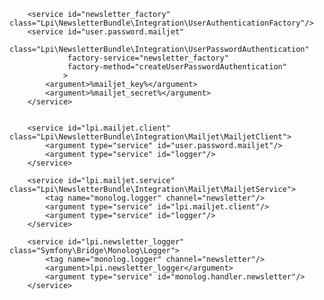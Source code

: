 
        <service id="newsletter_factory" class="Lpi\NewsletterBundle\Integration\UserAuthenticationFactory"/>
        <service id="user.password.mailjet"
                 class="Lpi\NewsletterBundle\Integration\UserPasswordAuthentication"
                 factory-service="newsletter_factory"
                 factory-method="createUserPasswordAuthentication"
                >
            <argument>%mailjet_key%</argument>
            <argument>%mailjet_secret%</argument>
        </service>


        <service id="lpi.mailjet.client" class="Lpi\NewsletterBundle\Integration\Mailjet\MailjetClient">
            <argument type="service" id="user.password.mailjet"/>
            <argument type="service" id="logger"/>
        </service>

        <service id="lpi.mailjet.service" class="Lpi\NewsletterBundle\Integration\Mailjet\MailjetService">
            <tag name="monolog.logger" channel="newsletter"/>
            <argument type="service" id="lpi.mailjet.client"/>
            <argument type="service" id="logger"/>
        </service>

        <service id="lpi.newsletter_logger" class="Symfony\Bridge\Monolog\Logger">
            <tag name="monolog.logger" channel="newsletter"/>
            <argument>lpi.newsletter_logger</argument>
            <argument type="service" id="monolog.handler.newsletter"/>
        </service>
